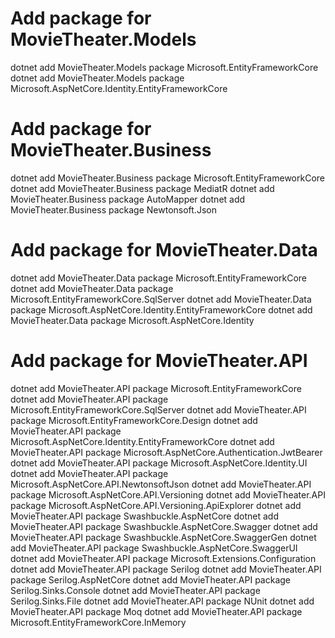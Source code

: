 # Add package for MovieTheater.Models
dotnet add MovieTheater.Models package Microsoft.EntityFrameworkCore
dotnet add MovieTheater.Models package Microsoft.AspNetCore.Identity.EntityFrameworkCore

# Add package for MovieTheater.Business
dotnet add MovieTheater.Business package Microsoft.EntityFrameworkCore
dotnet add MovieTheater.Business package MediatR
dotnet add MovieTheater.Business package AutoMapper
dotnet add MovieTheater.Business package Newtonsoft.Json

# Add package for MovieTheater.Data
dotnet add MovieTheater.Data package Microsoft.EntityFrameworkCore
dotnet add MovieTheater.Data package Microsoft.EntityFrameworkCore.SqlServer
dotnet add MovieTheater.Data package Microsoft.AspNetCore.Identity.EntityFrameworkCore
dotnet add MovieTheater.Data package Microsoft.AspNetCore.Identity

# Add package for MovieTheater.API
dotnet add MovieTheater.API package Microsoft.EntityFrameworkCore
dotnet add MovieTheater.API package Microsoft.EntityFrameworkCore.SqlServer
dotnet add MovieTheater.API package Microsoft.EntityFrameworkCore.Design
dotnet add MovieTheater.API package Microsoft.AspNetCore.Identity.EntityFrameworkCore
dotnet add MovieTheater.API package Microsoft.AspNetCore.Authentication.JwtBearer
dotnet add MovieTheater.API package Microsoft.AspNetCore.Identity.UI
dotnet add MovieTheater.API package Microsoft.AspNetCore.API.NewtonsoftJson
dotnet add MovieTheater.API package Microsoft.AspNetCore.API.Versioning
dotnet add MovieTheater.API package Microsoft.AspNetCore.API.Versioning.ApiExplorer
dotnet add MovieTheater.API package Swashbuckle.AspNetCore
dotnet add MovieTheater.API package Swashbuckle.AspNetCore.Swagger
dotnet add MovieTheater.API package Swashbuckle.AspNetCore.SwaggerGen
dotnet add MovieTheater.API package Swashbuckle.AspNetCore.SwaggerUI
dotnet add MovieTheater.API package Microsoft.Extensions.Configuration
dotnet add MovieTheater.API package Serilog
dotnet add MovieTheater.API package Serilog.AspNetCore
dotnet add MovieTheater.API package Serilog.Sinks.Console
dotnet add MovieTheater.API package Serilog.Sinks.File
dotnet add MovieTheater.API package NUnit
dotnet add MovieTheater.API package Moq
dotnet add MovieTheater.API package Microsoft.EntityFrameworkCore.InMemory




